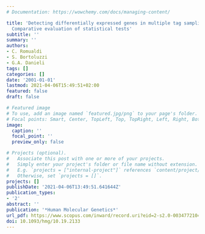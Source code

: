 ```yaml
---
# Documentation: https://wowchemy.com/docs/managing-content/

title: 'Detecting differentially expressed genes in multiple tag sampling experiments:
  Comparative evaluation of statistical tests'
subtitle: ''
summary: ''
authors:
- C. Romualdi
- S. Bortoluzzi
- G.A. Danieli
tags: []
categories: []
date: '2001-01-01'
lastmod: 2021-04-06T15:49:51+02:00
featured: false
draft: false

# Featured image
# To use, add an image named `featured.jpg/png` to your page's folder.
# Focal points: Smart, Center, TopLeft, Top, TopRight, Left, Right, BottomLeft, Bottom, BottomRight.
image:
  caption: ''
  focal_point: ''
  preview_only: false

# Projects (optional).
#   Associate this post with one or more of your projects.
#   Simply enter your project's folder or file name without extension.
#   E.g. `projects = ["internal-project"]` references `content/project/deep-learning/index.md`.
#   Otherwise, set `projects = []`.
projects: []
publishDate: '2021-04-06T13:49:51.641644Z'
publication_types:
- '2'
abstract: ''
publication: '*Human Molecular Genetics*'
url_pdf: https://www.scopus.com/inward/record.uri?eid=2-s2.0-0034772104&doi=10.1093%2fhmg%2f10.19.2133&partnerID=40&md5=00223686d98fa5a80f9a53bc81a537ec
doi: 10.1093/hmg/10.19.2133
---
```

